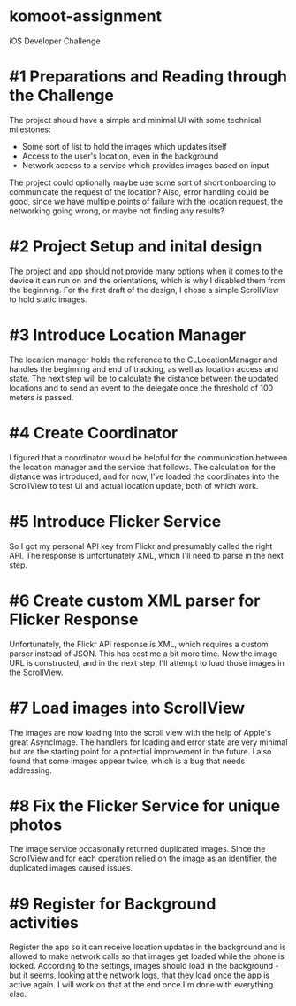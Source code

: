 # komoot-assignment
iOS Developer Challenge

# #1 Preparations and Reading through the Challenge
The project should have a simple and minimal UI with some technical milestones:
-  Some sort of list to hold the images which updates itself
-  Access to the user's location, even in the background
-  Network access to a service which provides images based on input

The project could optionally maybe use some sort of short onboarding to communicate the request
of the location? Also, error handling could be good, since we have multiple points of failure
with the location request, the networking going wrong, or maybe not finding any results?

# #2 Project Setup and inital design
The project and app should not provide many options when it comes to the device it can run on and the orientations, 
which is why I disabled them from the beginning. For the first draft of the design, I chose a simple ScrollView to hold static images.

# #3 Introduce Location Manager
The location manager holds the reference to the CLLocationManager and handles the beginning and end of tracking, as well as location access and state. The next step will be to calculate the distance between the updated locations and to send an event to the delegate once the threshold of 100 meters is passed.

# #4 Create Coordinator
I figured that a coordinator would be helpful for the communication between the location manager and the service that follows. The calculation for the distance was introduced, and for now, I've loaded the coordinates into the ScrollView to test UI and actual location update, both of which work.

# #5 Introduce Flicker Service
So I got my personal API key from Flickr and presumably called the right API. The response is unfortunately XML, which I'll need to parse in the next step.

# #6 Create custom XML parser for Flicker Response
Unfortunately, the Flickr API response is XML, which requires a custom parser instead of JSON. This has cost me a bit more time. Now the image URL is constructed, and in the next step, I'll attempt to load those images in the ScrollView.

# #7 Load images into ScrollView
The images are now loading into the scroll view with the help of Apple's great AsyncImage. The handlers for loading and error state are very minimal but are the starting point for a potential improvement in the future. I also found that some images appear twice, which is a bug that needs addressing.

# #8 Fix the Flicker Service for unique photos
The image service occasionally returned duplicated images. Since the ScrollView and for each operation relied on the image as an identifier, the duplicated images caused issues.

# #9 Register for Background activities
Register the app so it can receive location updates in the background and is allowed to make network calls so that images get loaded while the phone is locked. According to the settings, images should load in the background - but it seems, looking at the network logs, that they load once the app is active again. I will work on that at the end once I'm done with everything else.